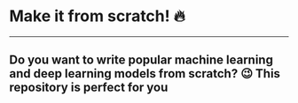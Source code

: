 # Make it from scratch! :fire:
---
Do you want to write popular machine learning and deep learning models from
scratch? :wink: This repository is perfect for you 
---


